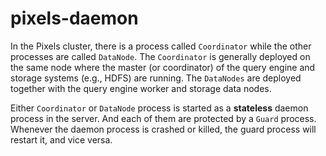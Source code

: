 # pixels-daemon

In the Pixels cluster, there is a process called `Coordinator`
while the other processes are called `DataNode`.
The `Coordinator` is generally deployed on the same node where the master
(or coordinator) of the query engine and storage systems (e.g., HDFS) are running.
The `DataNodes` are deployed together with the query engine worker and storage
data nodes.

Either `Coordinator` or `DataNode` process is started as a **stateless** daemon process in the server.
And each of them are protected by a `Guard` process. Whenever the daemon process is crashed or killed,
the guard process will restart it, and vice versa.
